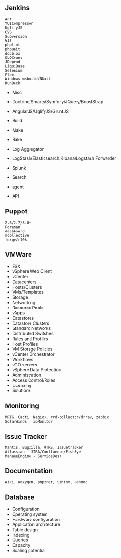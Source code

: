 Jenkins
-------
    Ant
    YUICompressor
    UglifyJS
    CVS
    Subversion
    GIT
    phplint
    phpunit
    docblox
    SLOCount
    JDepend
    LiquiBase
    Selenium
    Flex
    Windows msbuild/NUnit
    RunDeck

* Misc
 * Doctrine/Smarty/Symfony/JQuery/BoostStrap
 * AngularJS/UglifyJS/GruntJS

* Build
 * Make
 * Rake

* Log Aggregator
 * LogStash/Elasticsearch/Kibana/Logstash Forwarder

* Splunk
 * Search
 * agent
 * API

Puppet
------
    2.6/2.7/3.0+
    Foreman
    dashboard
    mcollective
    forge/r10k

VMWare
------
* ESX
* vSphere Web Client
* vCenter
 * Datacenters
 * Hosts/Clusters
 * VMs/Templates
 * Storage
 * Networking
 * Resource Pools
 * vApps
 * Datastores
 * Datastore Clusters
 * Standard Networks
 * Distributed Switches
* Rules and Profiles
 * Host Profiles
 * VM Storage Policies
* vCenter Orchestrator
 * Workflows
 * vCO servers
* vSphere Data Protection
* Administration
 * Access Control/Roles
 * Licensing
 * Solutions

Monitoring
----------
    MRTG, Cacti, Nagios, rrd-collector/drraw, zabbix
    SolarWinds - ipMonitor

Issue Tracker
-------------
    Mantis, Bugzilla, OTRS, Issuetracker
    Atlassian - JIRA/Confluence/FishEye
    ManageEngine - ServiceDesk
    
Documentation
-------------
    Wiki, Doxygen, phpxref, Sphinx, Pandoc

Database
--------
* Configuration
* Operating system
* Hardware configuration
* Application architecture
* Table design
* Indexing
* Queries
* Capacity
* Scaling potential
